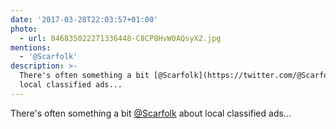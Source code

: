 ```yaml
---
date: '2017-03-28T22:03:57+01:00'
photo:
  - url: 846835022271336448-C8CP8HvW0AQsyX2.jpg
mentions:
  - '@Scarfolk'
description: >-
  There's often something a bit [@Scarfolk](https://twitter.com/@Scarfolk) about
  local classified ads...
---
```

There's often something a bit [@Scarfolk](https://twitter.com/@Scarfolk) about local classified ads... 
